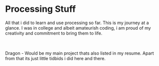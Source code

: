# Processing Stuff
 
All that i did to learn and use processing so far. This is my journey at a glance. I was in college and albeit amateurish coding, i am proud of my creativity and commitment to bring them to life.

<br></br>
Dragon - Would be my main project thats also listed in my resume. Apart from that its just little tidbids i did here and there.
